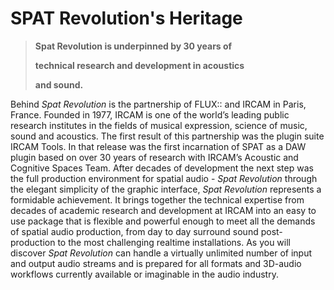 # SPAT Revolution's Heritage

> **Spat Revolution is underpinned by 30 years of**
>
> **technical research and development in acoustics**
>
> **and sound.**

Behind _Spat Revolution_ is the partnership of FLUX:: and IRCAM in Paris, France. Founded in 1977, IRCAM is one of the world’s leading public research institutes in the fields of musical expression, science of music, sound and acoustics. The first result of this partnership was the plugin suite IRCAM Tools. In that release was the first incarnation of SPAT as a DAW plugin based on over 30 years of research with IRCAM’s Acoustic and Cognitive Spaces Team. After decades of development the next step was the full production environment for spatial audio - _Spat Revolution_ through the elegant simplicity of the graphic interface, _Spat Revolution_ represents a formidable achievement. It brings together the technical expertise from decades of academic research and development at IRCAM into an easy to use package that is flexible and powerful enough to meet all the demands of spatial audio production, from day to day surround sound post-production to the most challenging realtime installations. As you will discover _Spat Revolution_ can handle a virtually unlimited number of input and output audio streams and is prepared for all formats and 3D-audio workflows currently available or imaginable in the audio industry.
